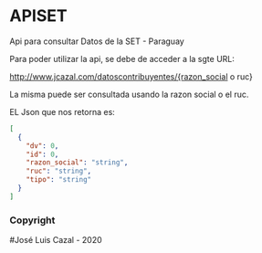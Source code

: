 # APISET
Api para consultar Datos de la SET - Paraguay

Para poder utilizar la api, se debe de acceder a la sgte URL:

http://www.jcazal.com/datoscontribuyentes/{razon_social o ruc}

La misma puede ser consultada usando la razon social o el ruc.

EL Json que nos retorna es:
```json
[
  {
    "dv": 0,
    "id": 0,
    "razon_social": "string",
    "ruc": "string",
    "tipo": "string"
  }
]
```

### Copyright
#José Luis Cazal - 2020

